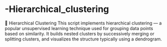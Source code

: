 # -Hierarchical_clustering
🧩 Hierarchical Clustering This script implements hierarchical clustering — a popular unsupervised learning technique used for grouping data points based on similarity. It builds nested clusters by successively merging or splitting clusters, and visualizes the structure typically using a dendrogram. 
